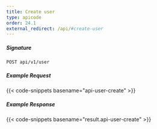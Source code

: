 ```yaml
---
title: Create user
type: apicode
order: 24.1
external_redirect: /api/#create-user
---
```


##### Signature

`POST api/v1/user`

##### Example Request

{{< code-snippets basename="api-user-create" >}}

##### Example Response

{{< code-snippets basename="result.api-user-create" >}}
